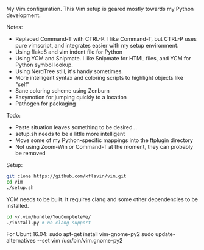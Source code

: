 My Vim configuration.  This Vim setup is geared mostly towards my Python development.

Notes:
- Replaced Command-T with CTRL-P.  I like Command-T, but CTRL-P uses pure vimscript, and integrates easier with my setup environment.
- Using flake8 and vim indent file for Python
- Using YCM and Snipmate.  I like Snipmate for HTML files, and YCM for Python symbol lookup.
- Using NerdTree still, it's handy sometimes.
- More intelligent syntax and coloring scripts to highlight objects like "self"
- Sane coloring scheme using Zenburn
- Easymotion for jumping quickly to a location
- Pathogen for packaging

Todo:
- Paste situation leaves something to be desired...
- setup.sh needs to be a little more intelligent
- Move some of my Python-specific mappings into the ftplugin directory
- Not using Zoom-Win or Command-T at the moment, they can probably be removed

Setup:
```bash
git clone https://github.com/kflavin/vim.git
cd vim
./setup.sh
```

YCM needs to be built.  It requires clang and some other dependencies to be installed.
```bash
cd ~/.vim/bundle/YouCompleteMe/
./install.py # no clang support
```

For Ubunt 16.04:
sudo apt-get install vim-gnome-py2
sudo update-alternatives --set vim /usr/bin/vim.gnome-py2
